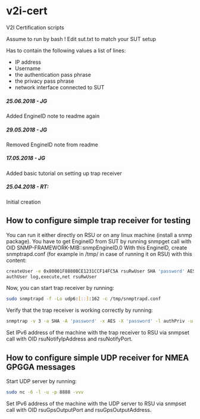 # v2i-cert
V2I Certification scripts

Assume to run by bash !
Edit sut.txt to match your SUT setup

Has to contain the following values a list of lines:
- IP address
- Username
- the authentication pass phrase
- the privacy pass phrase
- network interface connected to SUT

##### 25.06.2018 - JG
Added EngineID note to readme again
##### 29.05.2018 - JG
Removed EngineID note from readme
##### 17.05.2018 - JG
Added basic tutorial on setting up trap receiver
##### 25.04.2018 - RT:
Initial creation

## How to configure simple trap receiver for testing
You can run it either directly on RSU or on any linux machine (install a snmp package).
You have to get EngineID from SUT by running snmpget call with OID SNMP-FRAMEWORK-MIB::snmpEngineID.0
With this EngineID, create snmptrapd.conf (for example in /tmp/ in case of running it on RSU) with this content:
```bash
createUser -e 0x80001F8880BCE1231CCF14FC5A rsuRwUser SHA 'password' AES 'password' # EngineID obtained from testing RSU, SNMP username and passwords
authUser log,execute,net rsuRwUser
```
Now, you can start trap receiver by running:
```bash
sudo snmptrapd -f -Lo udp6:[::]:162 -c /tmp/snmptrapd.conf
```
Verify that the trap receiver is working correctly by running:
```bash
snmptrap -v 3 -a SHA -A 'password' -x AES -X 'password' -l authPriv -u rsuRwUser -e 0x80001F8880BCE1231CCF14FC5A udp6:[::]:162 0 linkUp.0
```
Set IPv6 address of the machine with the trap receiver to RSU via snmpset call with OID rsuNotifyIpAddress and rsuNotifyPort.
## How to configure simple UDP receiver for NMEA GPGGA messages
Start UDP server by running:
```bash
sudo nc -6 -l -u -p 8888 -vvv
```
Set IPv6 address of the machine with the UDP server to RSU via snmpset call with OID rsuGpsOutputPort and rsuGpsOutputAddress.
